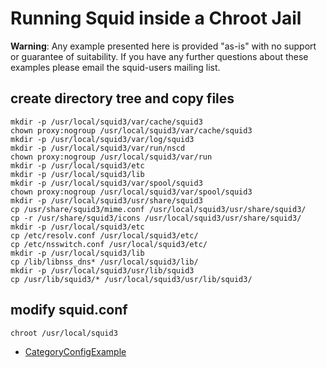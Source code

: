 # Running Squid inside a Chroot Jail

**Warning**: Any example presented here is provided "as-is" with no
support or guarantee of suitability. If you have any further questions
about these examples please email the squid-users mailing list.

## create directory tree and copy files

    mkdir -p /usr/local/squid3/var/cache/squid3
    chown proxy:nogroup /usr/local/squid3/var/cache/squid3
    mkdir -p /usr/local/squid3/var/log/squid3
    mkdir -p /usr/local/squid3/var/run/nscd
    chown proxy:nogroup /usr/local/squid3/var/run
    mkdir -p /usr/local/squid3/etc
    mkdir -p /usr/local/squid3/lib
    mkdir -p /usr/local/squid3/var/spool/squid3
    chown proxy:nogroup /usr/local/squid3/var/spool/squid3
    mkdir -p /usr/local/squid3/usr/share/squid3
    cp /usr/share/squid3/mime.conf /usr/local/squid3/usr/share/squid3/
    cp -r /usr/share/squid3/icons /usr/local/squid3/usr/share/squid3/
    mkdir -p /usr/local/squid3/etc
    cp /etc/resolv.conf /usr/local/squid3/etc/
    cp /etc/nsswitch.conf /usr/local/squid3/etc/
    mkdir -p /usr/local/squid3/lib
    cp /lib/libnss_dns* /usr/local/squid3/lib/
    mkdir -p /usr/local/squid3/usr/lib/squid3
    cp /usr/lib/squid3/* /usr/local/squid3/usr/lib/squid3/

## modify squid.conf

    chroot /usr/local/squid3

  - [CategoryConfigExample](https://wiki.squid-cache.org/ConfigExamples/ChrootJail/CategoryConfigExample#)
